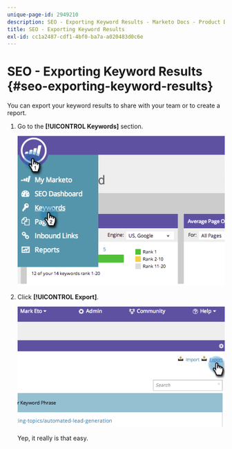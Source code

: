 ```yaml
---
unique-page-id: 2949210
description: SEO - Exporting Keyword Results - Marketo Docs - Product Documentation
title: SEO - Exporting Keyword Results
exl-id: cc1a2487-cdf1-4bf0-ba7a-a020483d0c6e
---
```

# SEO - Exporting Keyword Results {#seo-exporting-keyword-results}

You can export your keyword results to share with your team or to create a report.

1. Go to the **[!UICONTROL Keywords]** section.

   ![](assets/image2014-9-18-12-3a51-3a7.png)

1. Click **[!UICONTROL Export]**.

   ![](assets/image2014-9-18-12-3a51-3a25.png)

   Yep, it really is that easy.
